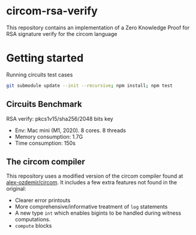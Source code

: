 # circom-rsa-verify
This repository contains an implementation of a Zero Knowledge Proof for RSA signature verify for the circom language

# Getting started
Running circuits test cases
```sh
git submodule update --init --recursive; npm install; npm test
```

## Circuits Benchmark
RSA verify: pkcs1v15/sha256/2048 bits key
* Env: Mac mini (M1, 2020). 8 cores. 8 threads   
* Memory consumption: 1.7G   
* Time consumption: 150s   
## The circom compiler

This repository uses a modified version of the circom compiler found at
[alex-ozdemir/circom](https://github.com/alex-ozdemir/circom).
It includes a few extra features not found in the original:

   * Clearer error printouts
   * More comprehensive/informative treatment of `log` statements
   * A new type `int` which enables bigints to be handled during witness
      computations.
   * `compute` blocks
